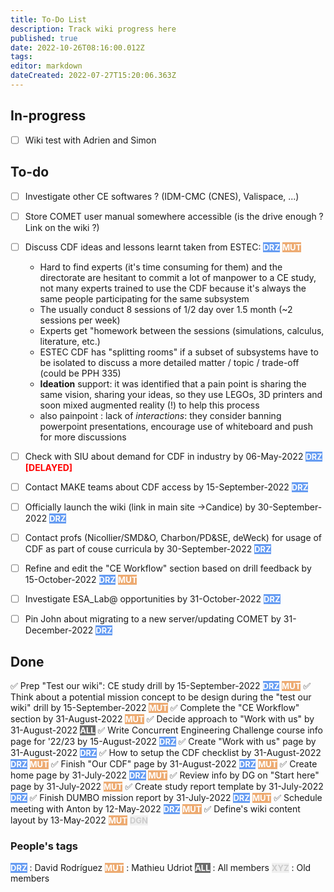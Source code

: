```yaml
---
title: To-Do List
description: Track wiki progress here
published: true
date: 2022-10-26T08:16:00.012Z
tags: 
editor: markdown
dateCreated: 2022-07-27T15:20:06.363Z
---
```


## In-progress

- [ ] Wiki test with Adrien and Simon

## To-do
- [ ] Investigate other CE softwares ? (IDM-CMC (CNES), Valispace, ...)
- [ ] Store COMET user manual somewhere accessible (is the drive enough ? Link on the wiki ?)
- [ ] Discuss CDF ideas and lessons learnt taken from ESTEC: <span style="background:#669cf2; color:white; font-size:small;font-weight:bold">DRZ</span> <span style="background:#edab72; color:white; font-size:small;font-weight:bold">MUT</span>
	- Hard to find experts (it's time consuming for them) and the directorate are hesitant to commit a lot of manpower to a CE study, not many experts trained to use the CDF because it's always the same people participating for the same subsystem
	- The usually conduct 8 sessions of 1/2 day over 1.5 month (~2 sessions per week)
	- Experts get "homework between the sessions (simulations, calculus, literature, etc.)
  - ESTEC CDF has "splitting rooms" if a subset of subsystems have to be isolated to discuss a more detailed matter / topic / trade-off (could be PPH 335)
  - **Ideation** support: it was identified that a pain point is sharing the same vision, sharing your ideas, so they use LEGOs, 3D printers and soon mixed augmented reality (!) to help this process
  - also painpoint : lack of _interactions_: they consider banning powerpoint presentations, encourage use of whiteboard and push for more discussions
- [ ] Check with SIU about demand for CDF in industry by 06-May-2022 <span style="background:#669cf2; color:white; font-size:small;font-weight:bold">DRZ</span> <span style="color:red; font-weight:bold;">[DELAYED]</span>
- [ ] Contact MAKE teams about CDF access by 15-September-2022 <span style="background:#669cf2; color:white; font-size:small;font-weight:bold">DRZ</span>

- [ ] Officially launch the wiki (link in main site ->Candice) by 30-September-2022 <span style="background:#669cf2; color:white; font-size:small;font-weight:bold">DRZ</span>
- [ ] Contact profs (Nicollier/SMD&O, Charbon/PD&SE, deWeck) for usage of CDF as part of couse curricula by 30-September-2022 <span style="background:#669cf2; color:white; font-size:small;font-weight:bold">DRZ</span>
- [ ] Refine and edit the "CE Workflow" section based on drill feedback by 15-October-2022 <span style="background:#669cf2; color:white; font-size:small;font-weight:bold">DRZ</span> <span style="background:#edab72; color:white; font-size:small;font-weight:bold">MUT</span>
- [ ] Investigate ESA_Lab@ opportunities by 31-October-2022 <span style="background:#669cf2; color:white; font-size:small;font-weight:bold">DRZ</span>
- [ ] Pin John about migrating to a new server/updating COMET by 31-December-2022 <span style="background:#669cf2; color:white; font-size:small;font-weight:bold">DRZ</span>

## Done
 ✅ Prep "Test our wiki": CE study drill by 15-September-2022 <span style="background:#669cf2; color:white; font-size:small;font-weight:bold">DRZ</span> <span style="background:#edab72; color:white; font-size:small;font-weight:bold">MUT</span>
 ✅ Think about a potential mission concept to be design during the "test our wiki" drill by 15-September-2022 <span style="background:#edab72; color:white; font-size:small;font-weight:bold">MUT</span>
 ✅ Complete the "CE Workflow" section by 31-August-2022 <span style="background:#edab72; color:white; font-size:small;font-weight:bold">MUT</span>
 ✅ Decide approach to "Work with us" by 31-August-2022 <span style="background:#6c6c6c; color:white; font-size:small;font-weight:bold">ALL</span>
 ✅ Write Concurrent Engineering Challenge course info page for '22/23 by 15-August-2022 <span style="background:#669cf2; color:white; font-size:small;font-weight:bold">DRZ</span> 
 ✅ Create "Work with us" page by 31-August-2022 <span style="background:#669cf2; color:white; font-size:small;font-weight:bold">DRZ</span> 
 ✅ How to setup the CDF checklist by 31-August-2022 <span style="background:#669cf2; color:white; font-size:small;font-weight:bold">DRZ</span> <span style="background:#edab72; color:white; font-size:small;font-weight:bold">MUT</span>
 ✅ Finish "Our CDF" page by 31-August-2022 <span style="background:#669cf2; color:white; font-size:small;font-weight:bold">DRZ</span> <span style="background:#edab72; color:white; font-size:small;font-weight:bold">MUT</span>
 ✅ Create home page by 31-July-2022 <span style="background:#669cf2; color:white; font-size:small;font-weight:bold">DRZ</span> <span style="background:#edab72; color:white; font-size:small;font-weight:bold">MUT</span>
 ✅ Review info by DG on "Start here" page by 31-July-2022 <span style="background:#edab72; color:white; font-size:small;font-weight:bold">MUT</span>
 ✅ Create study report template by 31-July-2022 <span style="background:#669cf2; color:white; font-size:small;font-weight:bold">DRZ</span>
 ✅ Finish DUMBO mission report	by 31-July-2022 <span style="background:#669cf2; color:white; font-size:small;font-weight:bold">DRZ</span> <span style="background:#edab72; color:white; font-size:small;font-weight:bold">MUT</span>
 ✅ Schedule meeting with Anton by 12-May-2022 <span style="background:#669cf2; color:white; font-size:small;font-weight:bold">DRZ</span> <span style="background:#edab72; color:white; font-size:small;font-weight:bold">MUT</span>
 ✅ Define's wiki content layout by 13-May-2022 <span style="background:#edab72; color:white; font-size:small;font-weight:bold">MUT</span> <span style="background:#f0f0f0; color:#ccc; font-size:small;font-weight:bold">DGN</span>
 <br>

### People's tags
<span style="background:#669cf2; color:white; font-size:small;font-weight:bold">DRZ</span> : David Rodríguez
<span style="background:#edab72; color:white; font-size:small;font-weight:bold">MUT</span> : Mathieu Udriot
<span style="background:#6c6c6c; color:white; font-size:small;font-weight:bold">ALL</span> : All members
<span style="background:#f0f0f0; color:#ccc; font-size:small;font-weight:bold">XYZ</span> : Old members

<!-- other color tags available: #ed7289, #a3a3d9, #81d4ba, #f2a2f5 
For new colors use: https://g.co/kgs/vFgocS -->


